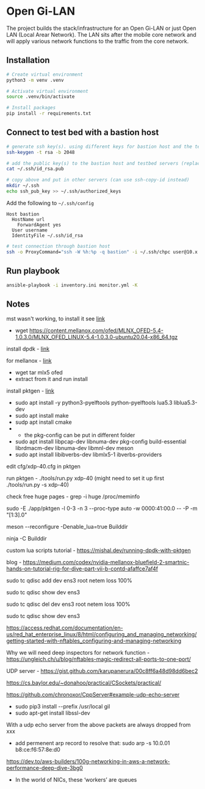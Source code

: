 # Open Gi-LAN

The project builds the stack/infrastructure for an Open Gi-LAN or just Open LAN (Local Arear Network). The LAN sits after the mobile core network and will apply various network functions to the traffic from the core network.

## Installation

```bash
# Create virtual environment
python3 -m venv .venv

# Activate virtual environment
source .venv/bin/activate

# Install packages
pip install -r requirements.txt

```

## Connect to test bed with a bastion host

```bash
# generate ssh key(s). using different keys for bastion host and the testbed servers
ssh-keygen -t rsa -b 2048

# add the public key(s) to the bastion host and testbed servers (replace id_rsa.pub with key name)
cat ~/.ssh/id_rsa.pub

# copy above and put in other servers (can use ssh-copy-id instead)
mkdir ~/.ssh
echo ssh_pub_key >> ~/.ssh/authorized_keys
```

Add the following to `~/.ssh/config`

```text
Host bastion
  HostName url
    ForwardAgent yes
  User username
  IdentityFile ~/.ssh/id_rsa
```

```bash
# test connection through bastion host
ssh -o ProxyCommand="ssh -W %h:%p -q bastion" -i ~/.ssh/chpc user@10.x.x.x
```

## Run playbook

```bash
ansible-playbook -i inventory.ini monitor.yml -K
```

## Notes

mst wasn't working, to install it see [link](https://community.mellanox.com/s/article/getting-started-with-mellanox-firmware-tools--mft--for-linux)
- wget https://content.mellanox.com/ofed/MLNX_OFED-5.4-1.0.3.0/MLNX_OFED_LINUX-5.4-1.0.3.0-ubuntu20.04-x86_64.tgz

install dpdk - [link](https://doc.dpdk.org/guides/linux_gsg/build_dpdk.html)

for mellanox - [link](https://doc.dpdk.org/guides/nics/mlx5.html)
- wget tar mlx5 ofed
- extract from it and run install

install pktgen - [link](https://pktgen-dpdk.readthedocs.io/en/latest/getting_started.html)
- sudo apt install -y python3-pyelftools python-pyelftools lua5.3 liblua5.3-dev 
- sudo apt install make
- sudp apt install cmake
- * the pkg-config can be put in different folder
- sudo apt install libpcap-dev libnuma-dev pkg-config build-essential librdmacm-dev libnuma-dev libmnl-dev meson
- sudo apt install libibverbs-dev libmlx5-1 ibverbs-providers

edit cfg/xdp-40.cfg in pktgen

run pktgen - ./tools/run.py xdp-40 (might need to set it up first ./tools/run.py -s xdp-40)

check free huge pages - grep -i huge /proc/meminfo

sudo -E ./app/pktgen -l 0-3 -n 3 --proc-type auto -w 0000:41:00.0 -- -P -m "[1:3].0"

meson --reconfigure -Denable_lua=true Builddir

ninja -C Builddir

custom lua scripts tutorial - https://mishal.dev/running-dpdk-with-pktgen

blog - https://medium.com/codex/nvidia-mellanox-bluefield-2-smartnic-hands-on-tutorial-rig-for-dive-part-vii-b-contd-afaffce7af4f

sudo tc qdisc add dev ens3 root netem loss 100%

sudo tc qdisc show dev ens3

sudo tc qdisc del dev ens3 root netem loss 100%

sudo tc qdisc show dev ens3

https://access.redhat.com/documentation/en-us/red_hat_enterprise_linux/8/html/configuring_and_managing_networking/getting-started-with-nftables_configuring-and-managing-networking

Why we will need deep inspectors for network function - https://ungleich.ch/u/blog/nftables-magic-redirect-all-ports-to-one-port/

UDP server - https://gist.github.com/karupanerura/00c8ff6a48d98dd6bec2

https://cs.baylor.edu/~donahoo/practical/CSockets/practical/

https://github.com/chronoxor/CppServer#example-udp-echo-server
  - sudo pip3 install --prefix /usr/local gil
  - sudo apt-get install libssl-dev

With a udp echo server from the above packets are always dropped from xxx
  - add permenent arp record to resolve that: sudo arp -s 10.0.01 b8:ce:f6:57:8e:d0

https://dev.to/aws-builders/100g-networking-in-aws-a-network-performance-deep-dive-3bg0
- In the world of NICs, these ‘workers’ are queues